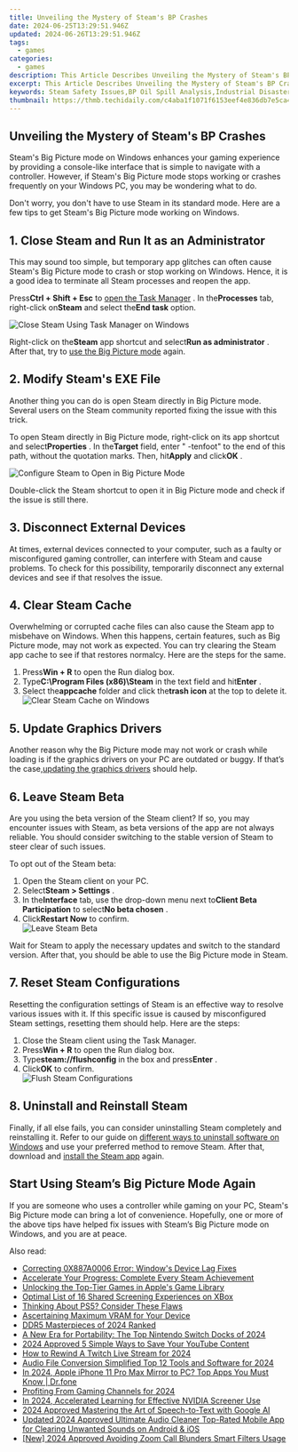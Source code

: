 ```yaml
---
title: Unveiling the Mystery of Steam's BP Crashes
date: 2024-06-25T13:29:51.946Z
updated: 2024-06-26T13:29:51.946Z
tags:
  - games
categories:
  - games
description: This Article Describes Unveiling the Mystery of Steam's BP Crashes
excerpt: This Article Describes Unveiling the Mystery of Steam's BP Crashes
keywords: Steam Safety Issues,BP Oil Spill Analysis,Industrial Disaster Trends,Steam Explosion Causes,Energy Plant Mishaps,Environmental Impact of BP,Preventing Industrial Accidents
thumbnail: https://thmb.techidaily.com/c4aba1f1071f6153eef4e836db7e5ca4bdc93515fc62fa8fcf2e43a66dd6f0fc.jpg
---
```


## Unveiling the Mystery of Steam's BP Crashes

 Steam's Big Picture mode on Windows enhances your gaming experience by providing a console-like interface that is simple to navigate with a controller. However, if Steam's Big Picture mode stops working or crashes frequently on your Windows PC, you may be wondering what to do.

 Don't worry, you don't have to use Steam in its standard mode. Here are a few tips to get Steam's Big Picture mode working on Windows.

## 1\. Close Steam and Run It as an Administrator

 This may sound too simple, but temporary app glitches can often cause Steam's Big Picture mode to crash or stop working on Windows. Hence, it is a good idea to terminate all Steam processes and reopen the app.

 Press**Ctrl + Shift + Esc** to [open the Task Manager](https://www.makeuseof.com/ways-to-open-task-manager-windows-10/) . In the**Processes** tab, right-click on**Steam** and select the**End task** option.

![Close Steam Using Task Manager on Windows](https://static1.makeuseofimages.com/wordpress/wp-content/uploads/2023/03/close-steam-using-task-manager-on-windows.jpg)

 Right-click on the**Steam** app shortcut and select**Run as administrator** . After that, try to [use the Big Picture mode](https://www.makeuseof.com/what-is-steam-big-picture-mode-explained/) again.

## 2\. Modify Steam's EXE File

 Another thing you can do is open Steam directly in Big Picture mode. Several users on the Steam community reported fixing the issue with this trick.

 To open Steam directly in Big Picture mode, right-click on its app shortcut and select**Properties** . In the**Target** field, enter " -tenfoot" to the end of this path, without the quotation marks. Then, hit**Apply** and click**OK** .

![Configure Steam to Open in Big Picture Mode](https://static1.makeuseofimages.com/wordpress/wp-content/uploads/2023/09/configure-steam-to-open-in-big-picture-mode.jpg)

 Double-click the Steam shortcut to open it in Big Picture mode and check if the issue is still there.

## 3\. Disconnect External Devices

 At times, external devices connected to your computer, such as a faulty or misconfigured gaming controller, can interfere with Steam and cause problems. To check for this possibility, temporarily disconnect any external devices and see if that resolves the issue.

## 4\. Clear Steam Cache

 Overwhelming or corrupted cache files can also cause the Steam app to misbehave on Windows. When this happens, certain features, such as Big Picture mode, may not work as expected. You can try clearing the Steam app cache to see if that restores normalcy. Here are the steps for the same.

1. Press**Win + R** to open the Run dialog box.
2. Type**C:\\Program Files (x86)\\Steam** in the text field and hit**Enter** .
3. Select the**appcache** folder and click the**trash icon** at the top to delete it.  
![Clear Steam Cache on Windows](https://static1.makeuseofimages.com/wordpress/wp-content/uploads/2023/09/clear-steam-cache-on-windows.jpg)

## 5\. Update Graphics Drivers

 Another reason why the Big Picture mode may not work or crash while loading is if the graphics drivers on your PC are outdated or buggy. If that’s the case,[updating the graphics drivers](https://www.makeuseof.com/update-graphics-drivers-in-windows-10/) should help.

## 6\. Leave Steam Beta

 Are you using the beta version of the Steam client? If so, you may encounter issues with Steam, as beta versions of the app are not always reliable. You should consider switching to the stable version of Steam to steer clear of such issues.

To opt out of the Steam beta:

1. Open the Steam client on your PC.
2. Select**Steam > Settings** .
3. In the**Interface** tab, use the drop-down menu next to**Client Beta Participation** to select**No beta chosen** .
4. Click**Restart Now** to confirm.  
![Leave Steam Beta](https://static1.makeuseofimages.com/wordpress/wp-content/uploads/2023/09/leave-steam-beta.jpg)

 Wait for Steam to apply the necessary updates and switch to the standard version. After that, you should be able to use the Big Picture mode in Steam.

## 7\. Reset Steam Configurations

 Resetting the configuration settings of Steam is an effective way to resolve various issues with it. If this specific issue is caused by misconfigured Steam settings, resetting them should help. Here are the steps:

1. Close the Steam client using the Task Manager.
2. Press**Win + R** to open the Run dialog box.
3. Type**steam://flushconfig** in the box and press**Enter** .
4. Click**OK** to confirm.  
![Flush Steam Configurations](https://static1.makeuseofimages.com/wordpress/wp-content/uploads/2023/06/flush-steam-configurations.jpg)

## 8\. Uninstall and Reinstall Steam

 Finally, if all else fails, you can consider uninstalling Steam completely and reinstalling it. Refer to our guide on [different ways to uninstall software on Windows](https://www.makeuseof.com/windows-11-different-ways-to-uninstall-software/) and use your preferred method to remove Steam. After that, download and [install the Steam app](https://www.makeuseof.com/what-is-steam-how-to-install/) again.

## Start Using Steam’s Big Picture Mode Again

 If you are someone who uses a controller while gaming on your PC, Steam's Big Picture mode can bring a lot of convenience. Hopefully, one or more of the above tips have helped fix issues with Steam’s Big Picture mode on Windows, and you are at peace.


<ins class="adsbygoogle"
     style="display:block"
     data-ad-format="autorelaxed"
     data-ad-client="ca-pub-7571918770474297"
     data-ad-slot="1223367746"></ins>



<ins class="adsbygoogle"
     style="display:block"
     data-ad-client="ca-pub-7571918770474297"
     data-ad-slot="8358498916"
     data-ad-format="auto"
     data-full-width-responsive="true"></ins>

<span class="atpl-alsoreadstyle">Also read:</span>
<div><ul>
<li><a href="https://games-able.techidaily.com/correcting-0x887a0006-error-windows-device-lag-fixes/"><u>Correcting 0X887A0006 Error: Window's Device Lag Fixes</u></a></li>
<li><a href="https://games-able.techidaily.com/accelerate-your-progress-complete-every-steam-achievement/"><u>Accelerate Your Progress: Complete Every Steam Achievement</u></a></li>
<li><a href="https://games-able.techidaily.com/unlocking-the-top-tier-games-in-apples-game-library/"><u>Unlocking the Top-Tier Games in Apple's Game Library</u></a></li>
<li><a href="https://games-able.techidaily.com/optimal-list-of-16-shared-screening-experiences-on-xbox/"><u>Optimal List of 16 Shared Screening Experiences on XBox</u></a></li>
<li><a href="https://games-able.techidaily.com/thinking-about-ps5-consider-these-flaws/"><u>Thinking About PS5? Consider These Flaws</u></a></li>
<li><a href="https://games-able.techidaily.com/ascertaining-maximum-vram-for-your-device/"><u>Ascertaining Maximum VRAM for Your Device</u></a></li>
<li><a href="https://games-able.techidaily.com/ddr5-masterpieces-of-2024-ranked/"><u>DDR5 Masterpieces of 2024 Ranked</u></a></li>
<li><a href="https://games-able.techidaily.com/a-new-era-for-portability-the-top-nintendo-switch-docks-of-2024/"><u>A New Era for Portability: The Top Nintendo Switch Docks of 2024</u></a></li>
<li><a href="https://screen-mirroring-recording.techidaily.com/2024-approved-5-simple-ways-to-save-your-youtube-content/"><u>2024 Approved  5 Simple Ways to Save Your YouTube Content</u></a></li>
<li><a href="https://some-knowledge.techidaily.com/how-to-rewind-a-twitch-live-stream-for-2024/"><u>How to Rewind A Twitch Live Stream for 2024</u></a></li>
<li><a href="https://ai-vdieo-software.techidaily.com/audio-file-conversion-simplified-top-12-tools-and-software-for-2024/"><u>Audio File Conversion Simplified Top 12 Tools and Software for 2024</u></a></li>
<li><a href="https://screen-mirror.techidaily.com/in-2024-apple-iphone-11-pro-max-mirror-to-pc-top-apps-you-must-know-drfone-by-drfone-ios/"><u>In 2024, Apple iPhone 11 Pro Max Mirror to PC? Top Apps You Must Know | Dr.fone</u></a></li>
<li><a href="https://facebook-video-footage.techidaily.com/profiting-from-gaming-channels-for-2024/"><u>Profiting From Gaming Channels for 2024</u></a></li>
<li><a href="https://on-screen-recording.techidaily.com/in-2024-accelerated-learning-for-effective-nvidia-screener-use/"><u>In 2024, Accelerated Learning for Effective NVIDIA Screener Use</u></a></li>
<li><a href="https://desktop-recording.techidaily.com/2024-approved-mastering-the-art-of-speech-to-text-with-google-ai/"><u>2024 Approved  Mastering the Art of Speech-to-Text with Google AI</u></a></li>
<li><a href="https://sound-tweaking.techidaily.com/updated-2024-approved-ultimate-audio-cleaner-top-rated-mobile-app-for-clearing-unwanted-sounds-on-android-and-ios/"><u>Updated 2024 Approved Ultimate Audio Cleaner Top-Rated Mobile App for Clearing Unwanted Sounds on Android & iOS</u></a></li>
<li><a href="https://screen-mirroring-recording.techidaily.com/new-2024-approved-avoiding-zoom-call-blunders-smart-filters-usage/"><u>[New] 2024 Approved  Avoiding Zoom Call Blunders  Smart Filters Usage</u></a></li>
</ul></div>

